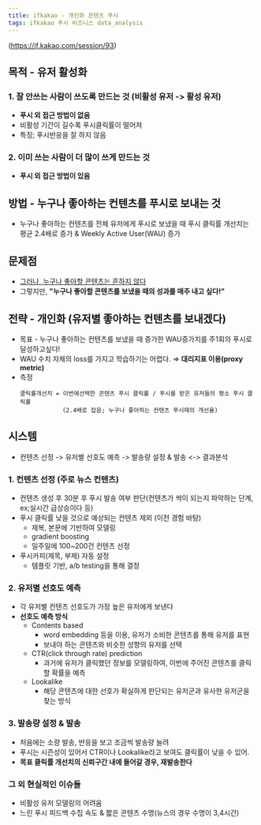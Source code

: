 ```yaml
---
title: ifkakao - 개인화 콘텐츠 푸시
tags: ifkakao 푸시 비즈니스 data_analysis
---
```




(https://if.kakao.com/session/93)

## 목적 - 유저 활성화

### 1. 잘 안쓰는 사람이 쓰도록 만드는 것 (비활성 유저 -> 활성 유저)
- **푸시 외 접근 방법이 없음**
- 비활성 기간이 길수록 푸시클릭률이 떨어져
- 특징; 푸시반응을 잘 하지 않음

### 2. 이미 쓰는 사람이 더 많이 쓰게 만드는 것
-  **푸시 외 접근 방법이 있음**

## 방법 - 누구나 좋아하는 컨텐츠를 푸시로 보내는 것
- 누구나 좋아하는 컨텐츠를 전체 유저에게 푸시로 보냈을 때 푸시 클릭률 개선치는 평균 2.4배로 증가 & Weekly Active User(WAU) 증가

## 문제점
- <u>그러나, 누구나 좋아할 콘텐츠는 흔하지 않다</u>
- 그렇지만, **"누구나 좋아할 콘텐츠를 보냈을 때의 성과를 매주 내고 싶다!"**

## 전략 - 개인화 (유저별 좋아하는 컨텐츠를 보내겠다)
- 목표 - 누구나 좋아하는 컨텐츠를 보냈을 때 증가한 WAU증가치를 주1회의 푸시로 달성하고싶다!
- WAU 수치 자체의 loss를 가지고 학습하기는 어렵다. ⇒ **대리지표 이용(proxy metric)**
- 측정
	```
	클릭률개선치 = 이번에선택한 콘텐츠 푸시 클릭률 / 푸시를 받은 유저들의 평소 푸시 클릭률
				(2.4배로 잡음; 누구나 좋아하는 컨텐츠 푸시때의 개선율)
	```
## 시스템
- 컨텐츠 선정 -> 유저별 선호도 예측 -> 발송량 설정 & 발송 <-> 결과분석

### 1.  컨텐츠 선정 (주로 뉴스 컨텐츠)
-   컨텐츠 생성 후 30분 후 푸시 발송 여부 판단(컨텐츠가 싹이 되는지 파악하는 단계, ex;실시간 급상승이다 등)
-   푸시 클릭률 낮을 것으로 예상되는 컨텐츠 제외 (이전 경험 바탕)
    -  제복, 본문에 기반하여 모델링 
    -  gradient boosting
    - 일주일에 100~200건 컨텐츠 선정
-   푸시카피(제목, 부제) 자동 설정    
    -   템플릿 기반, a/b testing을 통해 결정
        
### 2. 유저별 선호도 예측
- 각 유저별 컨텐츠 선호도가 가장 높은 유저에게 보낸다    
- **선호도 예측 방식**
	- Contents based
	    - word embedding 등을 이용, 유저가 소비한 콘텐츠를 통해 유저를 표현
        - 보내야 하는 콘텐츠와 비슷한 성향의 유저를 선택
    -   CTR(click through rate) prediction        
        - 과거에 유저가 클릭했던 정보를 모델링하여, 이번에 주어진 콘텐츠를 클릭할 확률을 예측
    -   Lookalike
	    - 해당 콘텐츠에 대한 선호가 확실하게 판단되는 유저군과 유사한 유저군을 찾는 방식
           
### 3. 발송량 설정 & 발송
- 처음에는 소량 발송, 반응을 보고 조금씩 발송량 늘려
- 푸시는 시즌성이 있어서 CTR이나 Lookalike라고 보여도 클릭률이 낮을 수 있어.
- **목표 클릭률 개선치의 신뢰구간 내에 들어갈 경우, 재발송한다**
    
### 그 외 현실적인 이슈들
-   비활성 유저 모델링의 어려움
-   느린 푸시 피드백 수집 속도 & 짧은 콘텐츠 수명(뉴스의 경우 수명이 3,4시간)
